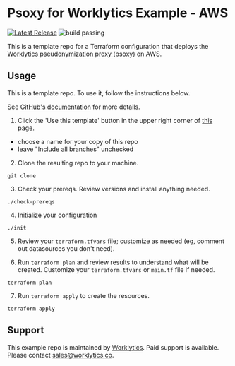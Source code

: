 # Psoxy for Worklytics Example - AWS


[![Latest Release](https://img.shields.io/github/v/release/Worklytics/psoxy-example-aws)](https://github.com/Worklytics/psoxy-example-aws/releases/latest)
![build passing](https://img.shields.io/github/actions/workflow/status/Worklytics/psoxy-example-aws/terraform_validate.yaml?label=build%20passing)

This is a template repo for a Terraform configuration that deploys the [Worklytics pseudonymization
proxy (psoxy)](https://github.com/Worklytics/psoxy) on AWS.

## Usage

This is a template repo.  To use it, follow the instructions below.

See [GitHub's documentation](https://help.github.com/en/github/creating-cloning-and-archiving-repositories/creating-a-repository-from-a-template)
for more details.

 1. Click the 'Use this template' button in the upper right corner of [this page](https://github.com/Worklytics/psoxy-example-aws).
   - choose a name for your copy of this repo
   - leave "Include all branches" unchecked

 2. Clone the resulting repo to your machine.

```shell
git clone
```
 3. Check your prereqs. Review versions and install anything needed.

```shell
./check-prereqs
```

 4. Initialize your configuration

```shell
./init
```

 5. Review your `terraform.tfvars` file; customize as needed (eg, comment out datasources you don't need).

 6. Run `terraform plan` and review results to understand what will be created. Customize your
    `terraform.tfvars` or `main.tf` file if needed.

```shell
terraform plan
```

 7. Run `terraform apply` to create the resources.
```shell
terraform apply
```

## Support

This example repo is maintained by [Worklytics](https://worklytics.co). Paid support is available.
Please contact [sales@worklytics.co](mailto:sales@worklytics.co).

